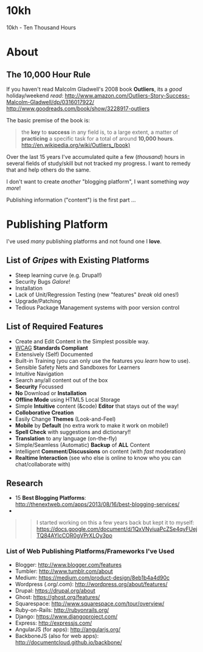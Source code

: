 10kh
====

10kh - Ten Thousand Hours

# About

## The 10,000 Hour Rule

If you haven't read Malcolm Gladwell's 2008 book **Outliers**,
its a *good* holiday/weekend *read*:
http://www.amazon.com/Outliers-Story-Success-Malcolm-Gladwell/dp/0316017922/
http://www.goodreads.com/book/show/3228917-outliers

The basic premise of the book is: 

> the **key** to **success** in any field is, to a large extent, a matter of 
> **practicing** a specific task for a total of around **10,000 hours**.
> http://en.wikipedia.org/wiki/Outliers_(book)

Over the last 15 years I've accumulated quite a few (*thousand*) hours
in several fields of study/skill but not tracked my progress.
I want to remedy that and help others do the same.

I don't want to create *another* "blogging platform", 
I want something *way more*!

Publishing information ("content") is the first part ...


# Publishing Platform

I've used *many* publishing platforms and not found one I **love**.

## List of *Gripes* with Existing Platforms

- Steep learning curve (e.g. Drupal!)
- Security Bugs *Galore*!
- Installation 
- Lack of Unit/Regression Testing (new "features" *break* old ones!)
- Upgrade/Patching
- Tedious Package Management systems with poor version control




## List of Required Features

- Create and Edit Content in the Simplest possible way.
- [WCAG](http://www.w3.org/TR/WCAG/) **Standards Compliant**
- Extensively (Self) Documented
- Built-in Training (you can only use the features you *learn* how to use).
- Sensible Safety Nets and Sandboxes for Learners
- Intuitive Navigation
- Search any/all content out of the box
- **Security** Focussed
- **No** Download or **Installation**
- **Offline Mode** using HTML5 Local Storage
- Simple **Intuitive** content (&code) **Editor** that stays out of the way!
- **Colloborative Creation**
- Easily Change **Themes** (Look-and-Feel)
- **Mobile** by **Default** (no extra work to make it work on mobile!)
- **Spell Check** with suggestions and dictionary!!
- **Translation** to any language (on-the-fly)
- Simple/Seamless (Automatic) **Backup** of **ALL** Content
- Intelligent **Comment**/**Discussions** on content (with *fast* moderation)
- **Realtime Interaction** (see who else is online to know who you can chat/collaborate with)



## Research

- 15 **Best Blogging Platforms**: http://thenextweb.com/apps/2013/08/16/best-blogging-services/
- 




>> I started working on this a few years back but kept it to myself:
https://docs.google.com/document/d/1QxVNyiuaPcZSe4qyFUejTQ84AYlcCOR0gVPrXLOy3po

### List of Web Publishing Platforms/Frameworks I've Used

- Blogger: http://www.blogger.com/features
- Tumbler: http://www.tumblr.com/about
- Medium: https://medium.com/product-design/8eb1b4a4d90c
- Wordpress (.org/.com): http://wordpress.org/about/features/
- Drupal: https://drupal.org/about
- Ghost: https://ghost.org/features/
- Squarespace: http://www.squarespace.com/tour/overview/
- Ruby-on-Rails: http://rubyonrails.org/
- Django: https://www.djangoproject.com/
- Express: http://expressjs.com/
- AngularJS (for apps): http://angularjs.org/
- BackboneJS (also for web apps): http://documentcloud.github.io/backbone/

 

